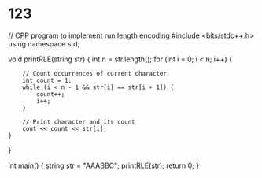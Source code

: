 # 123
// CPP program to implement run length encoding 
#include <bits/stdc++.h> 
using namespace std; 

void printRLE(string str) 
{ 
	int n = str.length(); 
	for (int i = 0; i < n; i++) { 

		// Count occurrences of current character 
		int count = 1; 
		while (i < n - 1 && str[i] == str[i + 1]) { 
			count++; 
			i++; 
		} 

		// Print character and its count 
		cout << count << str[i]; 
	} 
} 

int main() 
{ 
	string str = "AAABBC"; 
	printRLE(str); 
	return 0; 
} 
